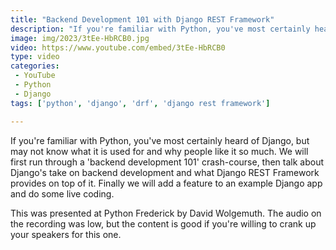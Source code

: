 ```yaml
---
title: "Backend Development 101 with Django REST Framework"
description: "If you're familiar with Python, you've most certainly heard of Django, but may not know what it is used for and why people like it so much. We will first run through a 'backend development 101' crash-course, then talk about Django's take on backend development and what Django REST Framework provides on top of it. Finally we will add a feature to an example Django app and do some live coding."
image: img/2023/3tEe-HbRCB0.jpg
video: https://www.youtube.com/embed/3tEe-HbRCB0
type: video
categories:
 - YouTube
 - Python
 - Django
tags: ['python', 'django', 'drf', 'django rest framework']

---
```


If you're familiar with Python, you've most certainly heard of Django, but may not know what it is used for and why people like it so much. We will first run through a 'backend development 101' crash-course, then talk about Django's take on backend development and what Django REST Framework provides on top of it. Finally we will add a feature to an example Django app and do some live coding.

This was presented at Python Frederick by David Wolgemuth.
The audio on the recording was low, but the content is good if you're willing to crank up your speakers for this one.
